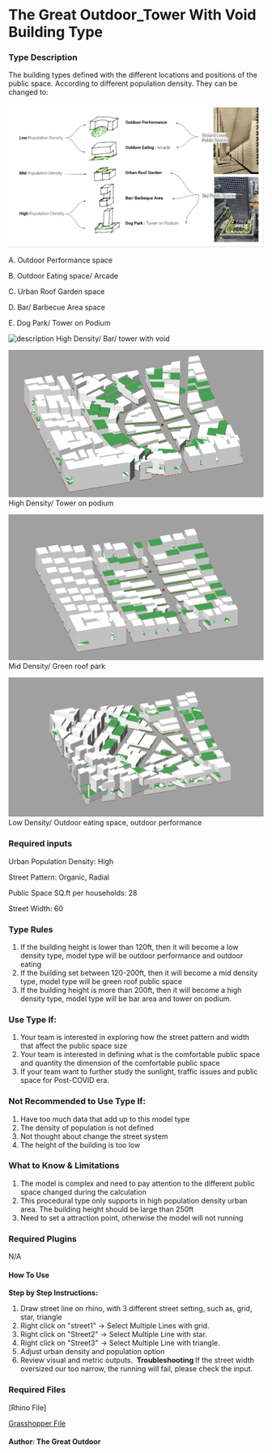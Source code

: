 # The Great Outdoor_Tower With Void Building Type
<!--add your title on the first line above-->
### Type Description

The building types defined with the different locations and positions of the public space. According to different population density. They can be changed to:

![description](https://github.com/tterrytang/the-great-outdoor/blob/main/WeChat%20Screenshot_20201121213149.png)


A. Outdoor Performance space

B. Outdoor Eating space/ Arcade

C. Urban Roof Garden space

D. Bar/ Barbecue Area space

E. Dog Park/ Tower on Podium

![description](https://github.com/tterrytang/XIM-GSAPP-Fa20/blob/main/src/types/Tower_with_Balconies/tower%20with%20void.png
)  High Density/ Bar/ tower with void


![description](https://github.com/tterrytang/the-great-outdoor/blob/main/WeChat%20Screenshot_20201121214732.png
)  High Density/ Tower on podium


![description](https://github.com/tterrytang/the-great-outdoor/blob/main/WeChat%20Screenshot_20201121214528.png)  
Mid Density/ Green roof park


![description](https://github.com/tterrytang/the-great-outdoor/blob/main/WeChat%20Screenshot_20201121214457.png)  
Low Density/ Outdoor eating space, outdoor performance


### Required inputs
Urban Population Density: High

Street Pattern: Organic, Radial

Public Space SQ.ft per households: 28

Street Width: 60


### Type Rules
1. If the building height is lower than 120ft, then it will become a low density type, model type will be outdoor performance and outdoor eating
2. If the building set between 120-200ft, then it will become a mid density type, model type will be green roof public space
3. If the building height is more than 200ft, then it will become a high density type, model type will be bar area and tower on podium.
### Use Type If:
1. Your team is interested in exploring how the street pattern and width that affect the public space size
2. Your team is interested in defining what is the comfortable public space and quantity the dimension of the comfortable public space
3. If your team want to further study the sunlight, traffic issues and public space for Post-COVID era.

### Not Recommended to Use Type If:
1. Have too much data that add up to this model type
2. The density of population is not defined
3. Not thought about change the street system
4. The height of the building is too low

### What to Know & Limitations
1. The model is complex and need to pay attention to the different public space changed during the calculation
2. This procedural type only supports in high population density urban area. The building height should be large than 250ft
3. Need to set a attraction point, otherwise the model will not running

### Required Plugins

N/A

#### How To Use

<b>Step by Step Instructions:</b>
1. Draw street line on rhino, with 3 different street setting, such as, grid, star, triangle
2. Right click on "street1" -> Select Multiple Lines with grid.
3. Right click on "Street2" -> Select Multiple Line with star.
4. Right click on "Street3" -> Select Multiple Line with triangle.
5. Adjust urban density and population option
6. Review visual and metric outputs.
​
<b> Troubleshooting </b>
If the street width oversized our too narrow, the running will fail, please check the input.

### Required Files

[Rhino File]

[Grasshopper File](https://github.com/tterrytang/XIM-GSAPP-Fa20/blob/main/src/types/Tower_with_Balconies/Github_Procedure_1124.gh)

#### Author: The Great Outdoor
